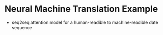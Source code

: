 # Neural Machine Translation Example
- seq2seq attention model for a human-readible to machine-readible date sequence

